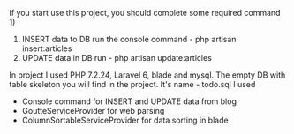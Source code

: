 If you start use this project, you should complete some required command
1) 
1) INSERT data to DB run the console command - php artisan insert:articles
2) UPDATE data in DB run -  php artisan update:articles

In project I used PHP 7.2.24, Laravel 6, blade and mysql.
The empty DB with table skeleton you will find in the project. It's name - todo.sql
I used 
 - Console command for INSERT and UPDATE data from blog
 - GoutteServiceProvider for web parsing
 - ColumnSortableServiceProvider for data sorting in blade